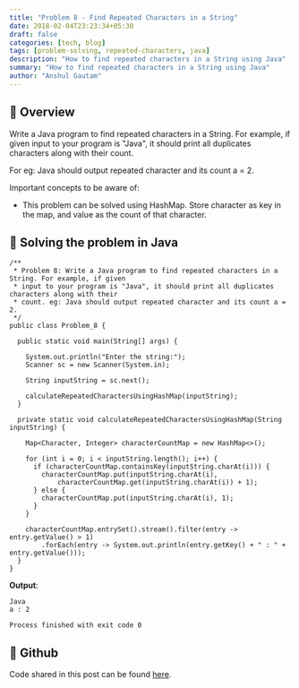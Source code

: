 ```yaml
---
title: "Problem 8 - Find Repeated Characters in a String"
date: 2018-02-04T23:23:34+05:30
draft: false
categories: [tech, blog]
tags: [problem-solving, repeated-characters, java]
description: "How to find repeated characters in a String using Java"
summary: "How to find repeated characters in a String using Java"
author: "Anshul Gautam"
---
```


## 🎯 Overview
Write a Java program to find repeated characters in a String. For example, if given input to your program is "Java", it should print all duplicates characters along with their count. 

For eg: Java should output repeated character and its count a = 2.

Important concepts to be aware of: 
- This problem can be solved using HashMap. Store character as key in the map, and value as the count of that character.

## 🎯 Solving the problem in Java

```
/**
 * Problem 8: Write a Java program to find repeated characters in a String. For example, if given
 * input to your program is "Java", it should print all duplicates characters along with their
 * count. eg: Java should output repeated character and its count a = 2.
 */
public class Problem_8 {

  public static void main(String[] args) {

    System.out.println("Enter the string:");
    Scanner sc = new Scanner(System.in);

    String inputString = sc.next();

    calculateRepeatedCharactersUsingHashMap(inputString);
  }

  private static void calculateRepeatedCharactersUsingHashMap(String inputString) {

    Map<Character, Integer> characterCountMap = new HashMap<>();

    for (int i = 0; i < inputString.length(); i++) {
      if (characterCountMap.containsKey(inputString.charAt(i))) {
        characterCountMap.put(inputString.charAt(i),
            characterCountMap.get(inputString.charAt(i)) + 1);
      } else {
        characterCountMap.put(inputString.charAt(i), 1);
      }
    }

    characterCountMap.entrySet().stream().filter(entry -> entry.getValue() > 1)
        .forEach(entry -> System.out.println(entry.getKey() + " : " + entry.getValue()));
  }
}
```

**Output**:
```
Java
a : 2

Process finished with exit code 0

```

## 🎯 Github
Code shared in this post can be found [here](https://github.com/anshulgammy/problem-solving-with-java/blob/main/src/com/utopian/nerd/problem/solving/Problem_8.java).

